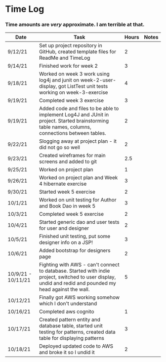 # Time Log
### Time amounts are *very* approximate. I am terrible at that. 

| Date | Task | Hours | Notes|
|------|------|-------|------|
|9/12/21| Set up project repository in GitHub, created template files for ReadMe and TimeLog| 2 | |
|9/14/21| Finished work for week 2|3
|9/18/21| Worked on week 3 work using log4j and junit on week-2-user-display, got ListTest unit tests working on week-3-exercise|4
|9/19/21| Completed week 3 exercise | 3
|9/19/21| Added code and files to be able to implement Log4J and JUnit in project. Started brainstorming table names, columns, connections between tables.| 2|
|9/22/21| Slogging away at project plan - it did not go so well| 2|
|9/23/21| Created wireframes for main screens and added to git | 2.5 | 
|9/25/21| Worked on project plan | 1 | 
|9/26/21| Worked on project plan and Week 4 hibernate exercise | 3 | 
|9/30/21 | Started week 5 exercise | 2 | 
|10/1/21 | Worked on unit testing for Author and Book Dao in week 5 | 3 
|10/3/21| Completed week 5 exercise | 2 | 
|10/4/21| Started generic dao and user tests for user and designer | 2 | 
|10/5/21| Finished unit testing, put some designer info on a JSP! | 3 | 
|10/6/21| Added bootstrap for designers page | 2 |
|10/9/21 - 10/11/21| Fighting with AWS - can't connect to database. Started with indie project, switched to user display, undid and redid and pounded my head against the wall.  | 5 |
|10/12/21| Finally got AWS working somehow which I don't understand 
|10/16/21| Completed aws cognito | 1 |
|10/17/21| Created pattern entity and database table, started unit testing for patterns, created data table for displaying patterns | 3
|10/18/21| Deployed updated code to AWS and broke it so I undid it | 2 | 